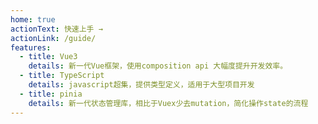 ```yaml
---
home: true
actionText: 快速上手 →
actionLink: /guide/
features:
  - title: Vue3
    details: 新一代Vue框架，使用composition api 大幅度提升开发效率。
  - title: TypeScript
    details: javascript超集，提供类型定义，适用于大型项目开发
  - title: pinia
    details: 新一代状态管理库，相比于Vuex少去mutation，简化操作state的流程
---
```

